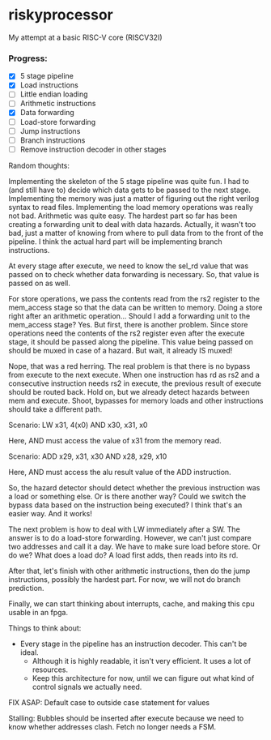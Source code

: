 # riskyprocessor

My attempt at a basic RISC-V core (RISCV32I)

### Progress:

- [x] 5 stage pipeline
- [x] Load instructions
- [ ] Little endian loading
- [ ] Arithmetic instructions
- [x] Data forwarding
- [ ] Load-store forwarding
- [ ] Jump instructions
- [ ] Branch instructions
- [ ] Remove instruction decoder in other stages

Random thoughts:

Implementing the skeleton of the 5 stage pipeline was quite fun. I had to (and still have to) decide which data gets
to be passed to the next stage. Implementing the memory was just a matter of figuring out the right verilog syntax to 
read files. Implementing the load memory operations was really not bad. Arithmetic was quite easy. The hardest part
so far has been creating a forwarding unit to deal with data hazards. Actually, it wasn't too bad, just a matter of
knowing from where to pull data from to the front of the pipeline. I think the actual hard part will be implementing
branch instructions. 

At every stage after execute, we need to know the sel_rd value that was passed on to check whether data forwarding is
necessary. So, that value is passed on as well.

For store operations, we pass the contents read from the rs2 register to the mem_access stage so that the data can
be written to memory. Doing a store right after an arithmetic operation... Should I add a forwarding unit to the mem_access stage? Yes. But first, there is another problem. Since store operations need the contents of the rs2 register even after the execute stage, it should be passed along the pipeline. This value being passed on should be muxed in case of a hazard. But wait, it already IS muxed! 

Nope, that was a red herring. The real problem is that there is no bypass from execute to the next execute. When one instruction has rd as rs2 and a consecutive instruction needs rs2 in execute, the previous result of execute should be routed back. Hold on, but we already detect hazards between mem and execute. Shoot, bypasses for memory loads and other instructions should take a different path. 

Scenario:
LW x31, 4(x0)
AND x30, x31, x0

Here, AND must access the value of x31 from the memory read. 

Scenario: 
ADD x29, x31, x30
AND x28, x29, x10

Here, AND must access the alu result value of the ADD instruction. 

So, the hazard detector should detect whether the previous instruction was a load or something else. Or is there another way? Could we switch the bypass data based on the instruction being executed? I think that's an easier way. And it works!

The next problem is how to deal with LW immediately after a SW. The answer is to do a load-store forwarding. However, we can't just compare two addresses and call it a day. We have to make sure load before store. Or do we? What does a load do? A load first adds, then reads into its rd. 

After that, let's finish with other arithmetic instructions, then do the jump instructions, possibly the hardest part. For now, we will not do branch prediction. 

Finally, we can start thinking about interrupts, cache, and making this cpu usable in an fpga. 

Things to think about:
- Every stage in the pipeline has an instruction decoder. This can't be ideal. 
  - Although it is highly readable, it isn't very efficient. It uses a lot of resources.
  - Keep this architecture for now, until we can figure out what kind of control signals we actually need.

FIX ASAP: Default case to outside case statement for values

Stalling: Bubbles should be inserted after execute because we need to know whether addresses clash. 
Fetch no longer needs a FSM. 